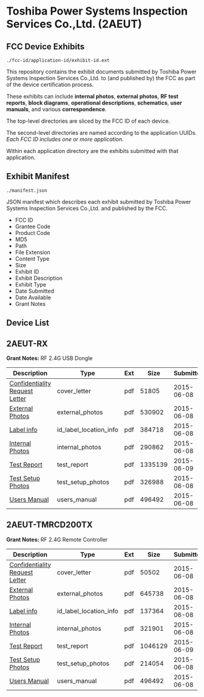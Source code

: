 # Toshiba Power Systems Inspection Services Co.,Ltd. (2AEUT)
## FCC Device Exhibits

```
./fcc-id/application-id/exhibit-id.ext
```

This repository contains the exhibit documents submitted by Toshiba Power Systems Inspection Services Co.,Ltd. to (and published by) the FCC as part of the device certification process.

These exhibits can include **internal photos**, **external photos**, **RF test reports**, **block diagrams**, **operational descriptions**, **schematics**, **user manuals**, and various **correspondence**.

The top-level directories are sliced by the FCC ID of each device.

The second-level directories are named according to the application UUIDs. *Each FCC ID includes one or more application.*

Within each application directory are the exhibits submitted with that application. 

## Exhibit Manifest

```
./manifest.json
```

JSON manifest which describes each exhibit submitted by Toshiba Power Systems Inspection Services Co.,Ltd. and published by the FCC.

- FCC ID
- Grantee Code
- Product Code
- MD5
- Path
- File Extension
- Content Type
- Size
- Exhibit ID
- Exhibit Description
- Exhibit Type
- Date Submitted
- Date Available
- Grant Notes

## Device List
## 2AEUT-RX
**Grant Notes:** RF 2.4G USB Dongle

| Description | Type | Ext | Size | Submitted | Available |
| ----------- | ---- | --- | ---- | --------- | --------- |
| [Confidentiality Request Letter](2AEUT-RX/2f4acedf9223aba56ff77d6f92e99047/2639328.pdf) | cover_letter | pdf | 51805 | 2015-06-08 | 2015-06-08 |
| [External Photos](2AEUT-RX/2f4acedf9223aba56ff77d6f92e99047/2639329.pdf) | external_photos | pdf | 530902 | 2015-06-08 | 2015-06-08 |
| [Label info](2AEUT-RX/2f4acedf9223aba56ff77d6f92e99047/2639331.pdf) | id_label_location_info | pdf | 384718 | 2015-06-08 | 2015-06-08 |
| [Internal Photos](2AEUT-RX/2f4acedf9223aba56ff77d6f92e99047/2639330.pdf) | internal_photos | pdf | 290862 | 2015-06-08 | 2015-06-08 |
| [Test Report](2AEUT-RX/2f4acedf9223aba56ff77d6f92e99047/2640961.pdf) | test_report | pdf | 1335139 | 2015-06-09 | 2015-06-08 |
| [Test Setup Photos](2AEUT-RX/2f4acedf9223aba56ff77d6f92e99047/2639333.pdf) | test_setup_photos | pdf | 326988 | 2015-06-08 | 2015-06-08 |
| [Users Manual](2AEUT-RX/2f4acedf9223aba56ff77d6f92e99047/2639320.pdf) | users_manual | pdf | 496492 | 2015-06-08 | 2015-06-08 |
## 2AEUT-TMRCD200TX
**Grant Notes:** RF 2.4G Remote Controller

| Description | Type | Ext | Size | Submitted | Available |
| ----------- | ---- | --- | ---- | --------- | --------- |
| [Confidentiality Request Letter](2AEUT-TMRCD200TX/c54a0508d16e45e013780e63d5e2c71a/2639314.pdf) | cover_letter | pdf | 50502 | 2015-06-08 | 2015-06-08 |
| [External Photos](2AEUT-TMRCD200TX/c54a0508d16e45e013780e63d5e2c71a/2639315.pdf) | external_photos | pdf | 645738 | 2015-06-08 | 2015-06-08 |
| [Label info](2AEUT-TMRCD200TX/c54a0508d16e45e013780e63d5e2c71a/2639317.pdf) | id_label_location_info | pdf | 137364 | 2015-06-08 | 2015-06-08 |
| [Internal Photos](2AEUT-TMRCD200TX/c54a0508d16e45e013780e63d5e2c71a/2639316.pdf) | internal_photos | pdf | 321901 | 2015-06-08 | 2015-06-08 |
| [Test Report](2AEUT-TMRCD200TX/c54a0508d16e45e013780e63d5e2c71a/2640962.pdf) | test_report | pdf | 1046129 | 2015-06-09 | 2015-06-08 |
| [Test Setup Photos](2AEUT-TMRCD200TX/c54a0508d16e45e013780e63d5e2c71a/2639319.pdf) | test_setup_photos | pdf | 214054 | 2015-06-08 | 2015-06-08 |
| [Users Manual](2AEUT-TMRCD200TX/c54a0508d16e45e013780e63d5e2c71a/2639320.pdf) | users_manual | pdf | 496492 | 2015-06-08 | 2015-06-08 |
